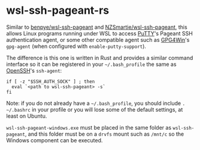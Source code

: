 # wsl-ssh-pageant-rs

Similar to [benpye/wsl-ssh-pageant] and [NZSmartie/wsl-ssh-pageant], this allows Linux programs running under WSL to access [PuTTY]'s Pageant SSH authentication agent, or some other compatible agent such as [GPG4Win]'s `gpg-agent` (when configured with `enable-putty-support`).

The difference is this one is written in Rust and provides a similar command interface so it can be registered in your `~/.bash_profile` the same as [OpenSSH]'s `ssh-agent`:

    if [ -z "$SSH_AUTH_SOCK" ] ; then
      eval `<path to wsl-ssh-pageant> -s`
    fi

Note: if you do not already have a `~/.bash_profile`, you should include `. ~/.bashrc` in your profile or you will lose some of the default settings, at least on Ubuntu.

`wsl-ssh-pageant-windows.exe` must be placed in the same folder as `wsl-ssh-pageant`, and this folder must be on a `drvfs` mount such as `/mnt/c` so the Windows component can be executed.

[benpye/wsl-ssh-pageant]: https://github.com/benpye/wsl-ssh-pageant
[NZSmartie/wsl-ssh-pageant]: https://github.com/NZSmartie/wsl-ssh-pageant
[PuTTY]: https://www.chiark.greenend.org.uk/~sgtatham/putty/
[GPG4Win]: https://www.gpg4win.org/
[OpenSSH]: https://www.openssh.com/
